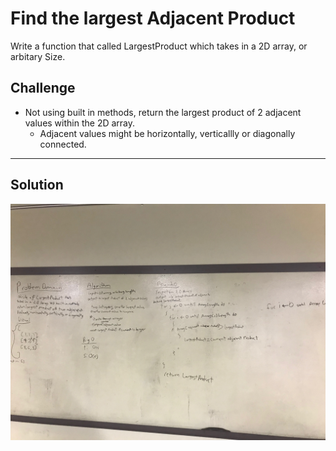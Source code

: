 # Find the largest Adjacent Product
Write a function that called LargestProduct which takes in a 2D array, or arbitary Size.
## Challenge
* Not using built in methods, return the largest product of 2 adjacent values within the 2D array.
     * Adjacent values might be horizontally, verticallly or   diagonally connected.
***
## Solution
![AdjacentProduct whiteboard image](../../../assets/array_adjacent_product.JPG)